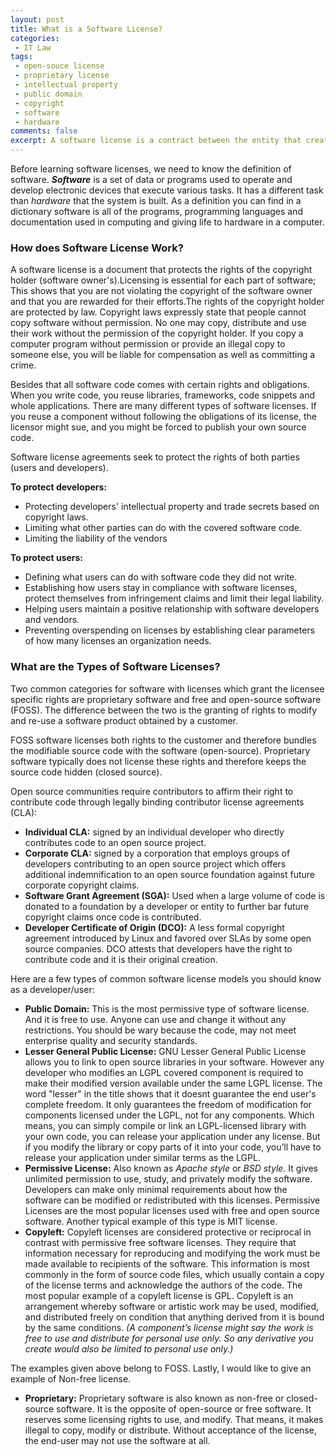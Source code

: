 ```yaml
---
layout: post
title: What is a Software License?
categories:
 - IT Law
tags:
 - open-souce license
 - proprietary license
 - intellectual property
 - public domain
 - copyright
 - software
 - hardware
comments: false
excerpt: A software license is a contract between the entity that created an application and its end-user. To protect your code and your organization, you need to understand the software licenses before using any code, including libraries and frameworks, you didn’t write yourself. In this post, you will learn the basics and types of software licenses.
---
```

Before learning software licenses, we need to know the definition of software. ***Software*** is a set of data or programs used to operate and develop electronic devices that execute various tasks. It has a different task than *hardware* that the system is built. As a definition you can find in a dictionary software is all of the programs, programming languages and documentation used in computing and giving life to hardware in a computer.

### How does Software License Work?

A software license is a document that protects the rights of the copyright holder (software owner's).Licensing is essential for each part of software; This shows that you are not violating the copyright of the software owner and that you are rewarded for their efforts.The rights of the copyright holder are protected by law. Copyright laws expressly state that people cannot copy software without permission. No one may copy, distribute and use their work without the permission of the copyright holder. If you copy a computer program without permission or provide an illegal copy to someone else, you will be liable for compensation as well as committing a crime.

Besides that all software code comes with certain rights and obligations. When you write code, you reuse libraries, frameworks, code snippets and whole applications. There are many different types of software licenses. If you reuse a component without following the obligations of its license, the licensor might sue, and you might be forced to publish your own source code.

Software license agreements seek to protect the rights of both parties (users and developers).

**To protect developers:**
* Protecting developers' intellectual property and trade secrets based on copyright laws.
* Limiting what other parties can do with the covered software code.
* Limiting the liability of the vendors

**To protect users:**
* Defining what users can do with software code they did not write.
* Establishing how users stay in compliance with software licenses, protect themselves from infringement claims and limit their legal liability.
* Helping users maintain a positive relationship with software developers and vendors.
* Preventing overspending on licenses by establishing clear parameters of how many licenses an organization needs.

### What are the Types of Software Licenses?

Two common categories for software with licenses which grant the licensee specific rights are proprietary software and free and open-source software (FOSS). The difference between the two is the granting of rights to modify and re-use a software product obtained by a customer.

FOSS software licenses both rights to the customer and therefore bundles the modifiable source code with the software (open-source). Proprietary software typically does not license these rights and therefore keeps the source code hidden (closed source).

Open source communities require contributors to affirm their right to contribute code through legally binding contributor license agreements (CLA):
* **Individual CLA:** signed by an individual developer who directly contributes code to an open source project.
* **Corporate CLA:** signed by a corporation that employs groups of developers contributing to an open source project which offers additional indemnification to an open source foundation against future corporate copyright claims.
* **Software Grant Agreement (SGA):** Used when a large volume of code is donated to a foundation by a developer or entity to further bar future copyright claims once code is contributed.
* **Developer Certificate of Origin (DCO):** A less formal copyright agreement introduced by Linux and favored over SLAs by some open source companies. DCO  attests that developers have the right to contribute code and it is their original creation.

Here are a few types of common software license models you should know as a developer/user:
 * **Public Domain:** This is the most permissive type of software license. And it is free to use.  Anyone can use and change it without any restrictions. You should be wary because the code, may not meet enterprise quality and security standards.
 * **Lesser General Public License:** GNU Lesser General Public License allows you to link to open source libraries in your software. However any developer who modifies an LGPL covered component is required to make their modified version available under the same LGPL license. The word "lesser" in the title shows that it doesnt guarantee the end user's complete freedom. It only guarantees the freedom of modification for components licensed under the LGPL, not for any components. Which means, you can simply compile or link an LGPL-licensed library with your own code, you can release your application under any license. But  if you modify the library or copy parts of it into your code, you’ll have to release your application under similar terms as the LGPL.
 * **Permissive License:** Also known as *Apache style* or *BSD style.*  It gives unlimited permission to use, study, and privately modify the software. Developers can make only minimal requirements about how the software can be modified or redistributed with this licenses. Permissive Licenses are the most popular licenses used with free and open source software. Another typical example of this type is MIT license.
 * **Copyleft:**  Copyleft licenses are considered protective or reciprocal in contrast with permissive free software licenses. They require that information necessary for reproducing and modifying the work must be made available to recipients of the software. This information is most commonly in the form of source code files, which usually contain a copy of the license terms and acknowledge the authors of the code.  The most popular example of a copyleft license is GPL. Copyleft is an arrangement whereby software or artistic work may be used, modified, and distributed freely on condition that anything derived from it is bound by the same conditions. *(A component’s license might say the work is free to use and distribute for personal use only. So any derivative you create would also be limited to personal use only.)*

 The examples given above belong to FOSS. Lastly, I would like to give an example of Non-free license.
 * **Proprietary:** Proprietary software is also known as non-free or closed-source software. It is the opposite of open-source or free software. It reserves some licensing rights to use, and modify. That means, it makes illegal to copy, modify or distribute. Without acceptance of the license, the end-user may not use the software at all. 